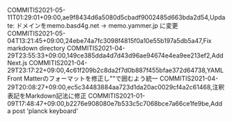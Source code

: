 COMMITIS2021-05-11T01:29:01+09:00,ae9f8434d6a5080d5cbadf9002485d663bda2d54,Update: ドメインをmemo.basd4g.net -> memo.yammer.jp に変更
COMMITIS2021-05-04T13:21:45+09:00,24ebe74a7fc3098f4815f0a10e55b197a5db5a47,Fix markdown directory
COMMITIS2021-04-29T23:55:33+09:00,149ce385dda4d7d43d96ae94674e4ea9ee213ef2,Add Next.js
COMMITIS2021-04-29T23:17:22+09:00,4c61f209b2c8da2f7d0b887f455bfae372d64738,YAML Front Matterのフォーマットを修正し""で囲むよう統一
COMMITIS2021-04-29T20:08:27+09:00,ec5c34483884aa723d1da20ac0029cf4a2c61468,注釈表記をMarkdown記法に修正
COMMITIS2021-01-09T17:48:47+09:00,b2276e908080e7b533c5c7068bce7a66ce1fe9be,Add a post 'planck keyboard'
